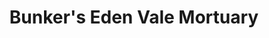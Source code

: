 ---
title: "Bunker's Eden Vale Mortuary"
url: /las-vegas/bunkers-eden-vale-mortuary/
shop: Bestattungen
---